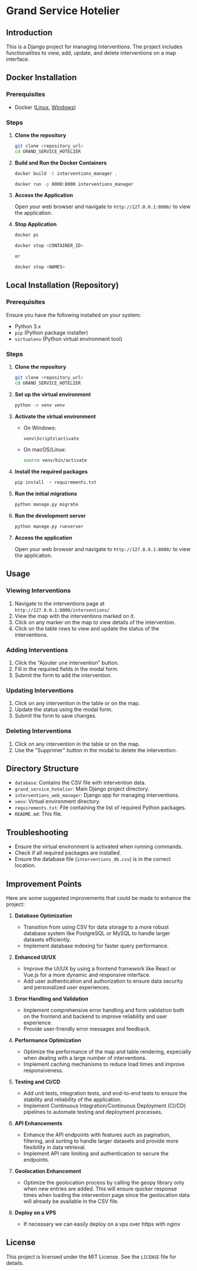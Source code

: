 # Grand Service Hotelier

## Introduction

This is a Django project for managing interventions. The project includes functionalities to view, add, update, and delete interventions on a map interface.

## Docker Installation

### Prerequisites

- Docker ([Linux](https://docs.docker.com/engine/install/ubuntu/), [Windows](https://docs.docker.com/desktop/install/windows-install/))
### Steps

1. **Clone the repository**

    ```bash
    git clone <repository_url>
    cd GRAND_SERVICE_HOTELIER
    ```
2. **Build and Run the Docker Containers**

    ```bash
    docker build -t interventions_manager .
    ```
    ```bash
    docker run -p 8000:8000 interventions_manager
    ```

3. **Access the Application**

    Open your web browser and navigate to `http://127.0.0.1:8000/` to view the application.

4. **Stop Application**

    ```bash
    docker ps
    ```
    ```bash
    docker stop <CONTAINER_ID>

    or

    docker stop <NAMES>
    ```
## Local Installation (Repository)

### Prerequisites

Ensure you have the following installed on your system:
- Python 3.x
- `pip` (Python package installer)
- `virtualenv` (Python virtual environment tool)

### Steps

1. **Clone the repository**

    ```bash
    git clone <repository_url>
    cd GRAND_SERVICE_HOTELIER
    ```

2. **Set up the virtual environment**

    ```bash
    python -m venv venv
    ```

3. **Activate the virtual environment**

    - On Windows:

        ```bash
        venv\Scripts\activate
        ```

    - On macOS/Linux:

        ```bash
        source venv/bin/activate
        ```

4. **Install the required packages**

    ```bash
    pip install -r requirements.txt
    ```

5. **Run the initial migrations**

    ```bash
    python manage.py migrate
    ```

6. **Run the development server**

    ```bash
    python manage.py runserver
    ```

7. **Access the application**

    Open your web browser and navigate to `http://127.0.0.1:8000/` to view the application.

## Usage

### Viewing Interventions

1. Navigate to the interventions page at `http://127.0.0.1:8000/interventions/`
2. View the map with the interventions marked on it.
3. Click on any marker on the map to view details of the intervention.
4. Click on the table rows to view and update the status of the interventions.

### Adding Interventions

1. Click the "Ajouter une intervention" button.
2. Fill in the required fields in the modal form.
3. Submit the form to add the intervention.

### Updating Interventions

1. Click on any intervention in the table or on the map.
2. Update the status using the modal form.
3. Submit the form to save changes.

### Deleting Interventions

1. Click on any intervention in the table or on the map.
2. Use the "Supprimer" button in the modal to delete the intervention.

## Directory Structure

- `database`: Contains the CSV file with intervention data.
- `grand_service_hotelier`: Main Django project directory.
- `interventions_web_manager`: Django app for managing interventions.
- `venv`: Virtual environment directory.
- `requirements.txt`: File containing the list of required Python packages.
- `README.md`: This file.

## Troubleshooting

- Ensure the virtual environment is activated when running commands.
- Check if all required packages are installed.
- Ensure the database file (`interventions_db.csv`) is in the correct location.

## Improvement Points

Here are some suggested improvements that could be made to enhance the project:

1. **Database Optimization**
   - Transition from using CSV for data storage to a more robust database system like PostgreSQL or MySQL to handle larger datasets efficiently.
   - Implement database indexing for faster query performance.

2. **Enhanced UI/UX**
   - Improve the UI/UX by using a frontend framework like React or Vue.js for a more dynamic and responsive interface.
   - Add user authentication and authorization to ensure data security and personalized user experiences.

3. **Error Handling and Validation**
   - Implement comprehensive error handling and form validation both on the frontend and backend to improve reliability and user experience.
   - Provide user-friendly error messages and feedback.

4. **Performance Optimization**
   - Optimize the performance of the map and table rendering, especially when dealing with a large number of interventions.
   - Implement caching mechanisms to reduce load times and improve responsiveness.

5. **Testing and CI/CD**
   - Add unit tests, integration tests, and end-to-end tests to ensure the stability and reliability of the application.
   - Implement Continuous Integration/Continuous Deployment (CI/CD) pipelines to automate testing and deployment processes.

6. **API Enhancements**
   - Enhance the API endpoints with features such as pagination, filtering, and sorting to handle larger datasets and provide more flexibility in data retrieval.
   - Implement API rate limiting and authentication to secure the endpoints.

7. **Geolocation Enhancement**
   - Optimize the geolocation process by calling the geopy library only when new entries are added. This will ensure quicker response times when loading the intervention page since the geolocation data will already be available in the CSV file.

8. **Deploy on a VPS**

    - If necessary we can easily deploy on a vps over https with nginx
## License

This project is licensed under the MIT License. See the `LICENSE` file for details.
